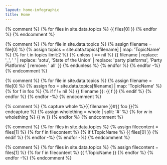 ```yaml
---
layout: home-infographic
title: Home
---
```


{% comment %}
{% for files in site.data.topics %}
{{ files[0] }}
{% endfor %}
{% endcomment %}

{% comment %}
{% for file in site.data.topics %}
{% assign filename = file[0] %}
{% assign topics = site.data.topics[filename] | map: 'TopicName' %}
{% for t in topics limit:2 %}
{% unless t == nil %}
{{ filename | replace: '_', ' ' | replace: 'sotu', 'State of the Union' | replace: 'party platforms', 'Party Platforms' | remove: ' all' }}
{% endunless %}
{% endfor %}
{% endfor -%}
{% endcomment %}

{% comment %}
{% for file in site.data.topics %}
{% assign filename = file[0] %}
{% assign foo = site.data.topics[filename] | map: 'TopicName' %}
{% for f in foo %}
{% if f != nil %}
{{ filename }}: {{ f }}
{% endif %}
{% endfor %}
{% endfor -%}
{% endcomment %}


{% comment %}
{% capture whole %}{{ filename }}#{{ foo }}{% endcapture %}
{% assign wholething = whole | split: '#' %}
{% for w in wholething %}
{{ w }}
{% endfor %}
{% endcomment %}

{% comment %}
{% for files in site.data.topics %}
{% assign filecontent = files[1] %}
{% for f in filecontent %}
{% if f.TopicName %}
{{ files[0] }}
{% endif %}
{% endfor -%}
{% endfor -%}
{% endcomment %}

{% comment %}
{% for files in site.data.topics %}
{% assign filecontent = files[1] %}
{% for f in filecontent %}
{{ f.TopicName }}
{% endfor %}
{% endfor -%}
{% endcomment %}